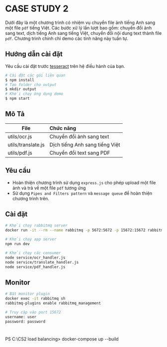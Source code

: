 # CASE STUDY 2
Dưới đây là một chương trình có nhiệm vụ chuyển file ảnh tiếng Anh sang một file `pdf` tiếng Việt. Các bước xử lý lần lượt bao gồm: chuyển đổi ảnh sang text, dịch tiếng Anh sang tiếng Việt, chuyển đổi nội dung text thành file `pdf`. Chương trình chính chỉ demo các tính năng này tuần tự.

## Hướng dẫn cài đặt
Yêu cầu cài đặt trước [tesseract](https://tesseract-ocr.github.io/tessdoc/Installation.html) trên hệ điều hành của bạn. 

```sh
# Cài đặt các gói liên quan
$ npm install
# Tạo folder cho output
$ mkdir output
# Khởi chạy ứng dụng demo
$ npm start
```

## Mô Tả
| File | Chức năng |
|--|:--|
| utils/ocr.js | Chuyển đổi ảnh sang text |
| utils/translate.js | Dịch tiếng Anh sang tiếng Việt |
| utils/pdf.js | Chuyển đổi text sang PDF |

## Yêu cầu
 - Hoàn thiện chương trình sử dụng `express.js` cho phép upload một file ảnh và trả về một file `pdf` tương ứng
 - Sử dụng `Pipes and Filters pattern` và `message queue` để hoàn thiện chương trình trên.

## Cài đặt
```sh
# Khởi chạy rabbitmq server
docker run -it --rm --name rabbitmq -p 5672:5672 -p 15672:15672 rabbitmq:4.0-management

# Khởi chạy app server
npm run dev

# Khởi chạy các consumer
node service/ocr_handler.js
node service/translate_handler.js
node service/pdf_handler.js
```

## Monitor
```bash
# Bật monitor plugin 
docker exec -it rabbitmq sh
rabbitmq-plugins enable rabbitmq_management

# Truy cập vào port 15672 
username: user
password: password
```
#
PS C:\CS2 load balancing> docker-compose up --build


